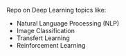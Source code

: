 Repo on Deep Learning topics like:
- Natural Language Processing (NLP)
- Image Classification
- Transfert Learning
- Reinforcement Learning
